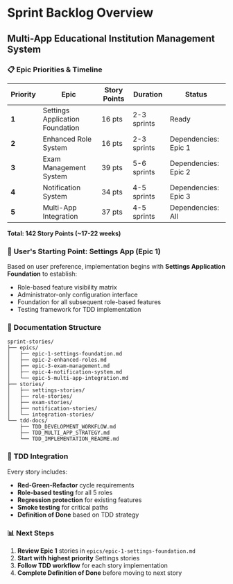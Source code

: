 # Sprint Backlog Overview
## Multi-App Educational Institution Management System

### 📋 **Epic Priorities & Timeline**

| Priority | Epic | Story Points | Duration | Status |
|----------|------|-------------|----------|---------|
| **1** | Settings Application Foundation | 16 pts | 2-3 sprints | Ready |
| **2** | Enhanced Role System | 16 pts | 2-3 sprints | Dependencies: Epic 1 |
| **3** | Exam Management System | 39 pts | 5-6 sprints | Dependencies: Epic 2 |
| **4** | Notification System | 34 pts | 4-5 sprints | Dependencies: Epic 3 |
| **5** | Multi-App Integration | 37 pts | 4-5 sprints | Dependencies: All |

**Total: 142 Story Points (~17-22 weeks)**

### 🎯 **User's Starting Point: Settings App (Epic 1)**

Based on user preference, implementation begins with **Settings Application Foundation** to establish:
- Role-based feature visibility matrix
- Administrator-only configuration interface  
- Foundation for all subsequent role-based features
- Testing framework for TDD implementation

### 📁 **Documentation Structure**

```
sprint-stories/
├── epics/
│   ├── epic-1-settings-foundation.md
│   ├── epic-2-enhanced-roles.md
│   ├── epic-3-exam-management.md
│   ├── epic-4-notification-system.md
│   └── epic-5-multi-app-integration.md
├── stories/
│   ├── settings-stories/
│   ├── role-stories/
│   ├── exam-stories/
│   ├── notification-stories/
│   └── integration-stories/
└── tdd-docs/
    ├── TDD_DEVELOPMENT_WORKFLOW.md
    ├── TDD_MULTI_APP_STRATEGY.md
    └── TDD_IMPLEMENTATION_README.md
```

### 🧪 **TDD Integration**

Every story includes:
- **Red-Green-Refactor** cycle requirements
- **Role-based testing** for all 5 roles
- **Regression protection** for existing features
- **Smoke testing** for critical paths
- **Definition of Done** based on TDD strategy

### 📊 **Next Steps**

1. **Review Epic 1** stories in `epics/epic-1-settings-foundation.md`
2. **Start with highest priority** Settings stories
3. **Follow TDD workflow** for each story implementation
4. **Complete Definition of Done** before moving to next story